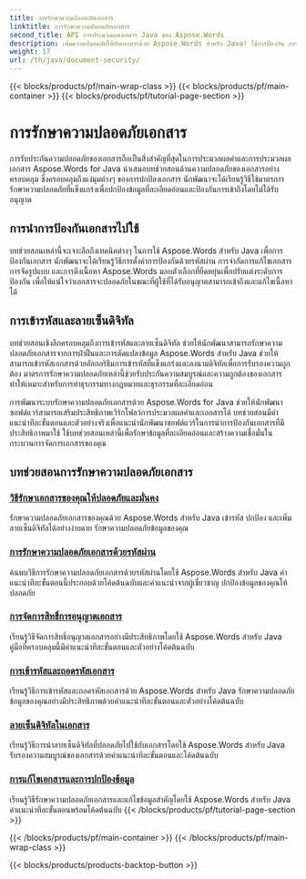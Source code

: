 ```yaml
---
title: การรักษาความปลอดภัยเอกสาร
linktitle: การรักษาความปลอดภัยเอกสาร
second_title: API การประมวลผลเอกสาร Java ของ Aspose.Words
description: เพิ่มความปลอดภัยให้กับเอกสารด้วย Aspose.Words สำหรับ Java! ใช้การป้องกัน การเข้ารหัส และลายเซ็นดิจิทัลเพื่อปกป้องข้อมูลอย่างแข็งแกร่ง
weight: 17
url: /th/java/document-security/
---
```


{{< blocks/products/pf/main-wrap-class >}}
{{< blocks/products/pf/main-container >}}
{{< blocks/products/pf/tutorial-page-section >}}

# การรักษาความปลอดภัยเอกสาร


การรับประกันความปลอดภัยของเอกสารถือเป็นสิ่งสำคัญที่สุดในการประมวลผลคำและการประมวลผลเอกสาร Aspose.Words for Java นำเสนอบทช่วยสอนด้านความปลอดภัยของเอกสารอย่างครอบคลุม ซึ่งครอบคลุมถึงแง่มุมต่างๆ ของการปกป้องเอกสาร นักพัฒนาจะได้เรียนรู้วิธีใช้มาตรการรักษาความปลอดภัยที่แข็งแกร่งเพื่อปกป้องข้อมูลที่ละเอียดอ่อนและป้องกันการเข้าถึงโดยไม่ได้รับอนุญาต

## การนำการป้องกันเอกสารไปใช้

บทช่วยสอนเหล่านี้จะเจาะลึกถึงเทคนิคต่างๆ ในการใช้ Aspose.Words สำหรับ Java เพื่อการป้องกันเอกสาร นักพัฒนาจะได้เรียนรู้วิธีการตั้งค่าการป้องกันด้วยรหัสผ่าน การจำกัดการแก้ไขเอกสาร การจัดรูปแบบ และการดึงเนื้อหา Aspose.Words มอบตัวเลือกที่ยืดหยุ่นเพื่อปรับแต่งระดับการป้องกัน เพื่อให้แน่ใจว่าเอกสารจะปลอดภัยในขณะที่ผู้ใช้ที่ได้รับอนุญาตสามารถเข้าถึงและแก้ไขเนื้อหาได้

## การเข้ารหัสและลายเซ็นดิจิทัล

บทช่วยสอนเชิงลึกครอบคลุมถึงการเข้ารหัสและลายเซ็นดิจิทัล ช่วยให้นักพัฒนาสามารถรักษาความปลอดภัยเอกสารจากการฝ่าฝืนและการดัดแปลงข้อมูล Aspose.Words สำหรับ Java ช่วยให้สามารถเข้ารหัสเอกสารด้วยอัลกอริธึมการเข้ารหัสที่แข็งแกร่งและลงนามดิจิทัลเพื่อการรับรองความถูกต้อง มาตรการรักษาความปลอดภัยเหล่านี้ช่วยรับประกันความสมบูรณ์และความถูกต้องของเอกสาร ทำให้เหมาะสำหรับการทำธุรกรรมทางกฎหมายและธุรกรรมที่ละเอียดอ่อน

การพัฒนาระบบรักษาความปลอดภัยเอกสารด้วย Aspose.Words for Java ช่วยให้นักพัฒนาซอฟต์แวร์สามารถเสริมประสิทธิภาพเวิร์กโฟลว์การประมวลผลคำและเอกสารได้ บทช่วยสอนมีคำแนะนำทีละขั้นตอนและตัวอย่างจริงเพื่อแนะนำนักพัฒนาซอฟต์แวร์ในการนำการป้องกันเอกสารที่มีประสิทธิภาพมาใช้ ใช้บทช่วยสอนเหล่านี้เพื่อรักษาข้อมูลที่ละเอียดอ่อนและสร้างความเชื่อมั่นในกระบวนการจัดการเอกสารของคุณ

## บทช่วยสอนการรักษาความปลอดภัยเอกสาร
### [วิธีรักษาเอกสารของคุณให้ปลอดภัยและมั่นคง](./keep-documents-safe-secure/)
รักษาความปลอดภัยเอกสารของคุณด้วย Aspose.Words สำหรับ Java เข้ารหัส ปกป้อง และเพิ่มลายเซ็นดิจิทัลได้อย่างง่ายดาย รักษาความปลอดภัยข้อมูลของคุณ
### [การรักษาความปลอดภัยเอกสารด้วยรหัสผ่าน](./securing-documents-passwords/)
ค้นพบวิธีการรักษาความปลอดภัยเอกสารด้วยรหัสผ่านโดยใช้ Aspose.Words สำหรับ Java คำแนะนำทีละขั้นตอนนี้ประกอบด้วยโค้ดต้นฉบับและคำแนะนำจากผู้เชี่ยวชาญ ปกป้องข้อมูลของคุณให้ปลอดภัย
### [การจัดการสิทธิ์การอนุญาตเอกสาร](./managing-document-permissions/)
เรียนรู้วิธีจัดการสิทธิ์อนุญาตเอกสารอย่างมีประสิทธิภาพโดยใช้ Aspose.Words สำหรับ Java คู่มือที่ครอบคลุมนี้มีคำแนะนำทีละขั้นตอนและตัวอย่างโค้ดต้นฉบับ
### [การเข้ารหัสและถอดรหัสเอกสาร](./document-encryption-decryption/)
เรียนรู้วิธีการเข้ารหัสและถอดรหัสเอกสารด้วย Aspose.Words สำหรับ Java รักษาความปลอดภัยข้อมูลของคุณอย่างมีประสิทธิภาพด้วยคำแนะนำทีละขั้นตอนและตัวอย่างโค้ดต้นฉบับ
### [ลายเซ็นดิจิทัลในเอกสาร](./digital-signatures-in-documents/)
เรียนรู้วิธีการนำลายเซ็นดิจิทัลที่ปลอดภัยไปใช้กับเอกสารโดยใช้ Aspose.Words สำหรับ Java รับรองความสมบูรณ์ของเอกสารด้วยคำแนะนำทีละขั้นตอนและโค้ดต้นฉบับ
### [การแก้ไขเอกสารและการปกป้องข้อมูล](./document-redaction-data-protection/)
เรียนรู้วิธีรักษาความปลอดภัยเอกสารและแก้ไขข้อมูลสำคัญโดยใช้ Aspose.Words สำหรับ Java คำแนะนำทีละขั้นตอนพร้อมโค้ดต้นฉบับ
{{< /blocks/products/pf/tutorial-page-section >}}

{{< /blocks/products/pf/main-container >}}
{{< /blocks/products/pf/main-wrap-class >}}

{{< blocks/products/products-backtop-button >}}
